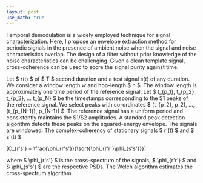 ```yaml
---
layout: post
use_math: true
---
```


Temporal demodulation is a widely employed technique for signal characterization. Here, I propose an envelope extraction method for periodic signals in the presence of ambient noise when the signal and noise characteristics overlap. The design of a filter without prior knowledge of the noise characteristics can be challenging. Given a clean template signal, cross-coherence can be used to score the signal purity against time.

Let $ r(t) $ of $ T $ second duration and a test signal $s(t)$ of any duration. We consider a window length $w$ and hop-length $ h $. The window length is approximately one time period of the reference signal. Let $ t_{p_1}, t_{p_2}, t_{p_3}, ...  t_{p_N} $ be the timestamps corresponding to the S1 peaks of the reference signal. We select peaks with co-ordinates $ (t_{p_2}, p_2), ..., (t_{p_{N-1}}, p_{N-1}) $. The reference signal has a uniform period and consistently maintains the S1/S2 amplitudes. A standard peak detection algorithm detects these peaks on the squared-energy envelope. The signals are windowed. The complex-coherency of stationary signals $ r'(t) $ and $ s'(t) $

\[C_{r's'} = \frac{\phi_{r's'}}{\sqrt{\phi_{r'r'}\phi_{s's'}}}\]

where  $ \phi_{r's'} $ is the cross-spectrum of the signals, $ \phi_{r'r'} $ and $ \phi_{s's'} $ are the respective PSDs. The Welch algorithm estimates the cross-spectrum algorithm. 
